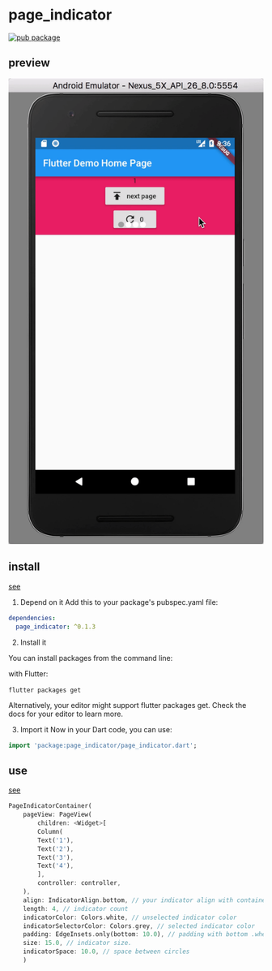 # page_indicator

[![pub package](https://img.shields.io/pub/v/page_indicator.svg)](https://pub.dartlang.org/packages/page_indicator)

## preview

![image](https://raw.githubusercontent.com/CaiJingLong/some_asset/master/page_indicator1.gif)

## install

[see](#-installing-tab-)

1. Depend on it
   Add this to your package's pubspec.yaml file:

```yaml
dependencies:
  page_indicator: ^0.1.3
```

2. Install it

You can install packages from the command line:

with Flutter:

`flutter packages get`

Alternatively, your editor might support flutter packages get. Check the docs for your editor to learn more.

3. Import it
   Now in your Dart code, you can use:

```dart
import 'package:page_indicator/page_indicator.dart';
```

## use

[see](#-example-tab-)

```dart
PageIndicatorContainer(
    pageView: PageView(
        children: <Widget>[
        Column(
        Text('1'),
        Text('2'),
        Text('3'),
        Text('4'),
        ],
        controller: controller,
    ),
    align: IndicatorAlign.bottom, // your indicator align with container
    length: 4, // indicator count
    indicatorColor: Colors.white, // unselected indicator color
    indicatorSelectorColor: Colors.grey, // selected indicator color
    padding: EdgeInsets.only(bottom: 10.0), // padding with bottom .when align top you should use properties `top:10.0`
    size: 15.0, // indicator size.
    indicatorSpace: 10.0, // space between circles
    )
```

##
